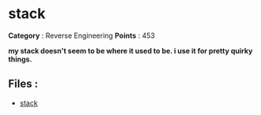 # stack

**Category** : Reverse Engineering
**Points** : 453

**my stack doesn't seem to be where it used to be. i use it for pretty quirky things.**

## Files : 
 - [stack](./stack)


